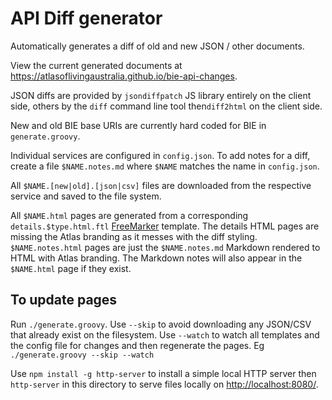 # API Diff generator

Automatically generates a diff of old and new JSON / other documents.

View the current generated documents at <https://atlasoflivingaustralia.github.io/bie-api-changes>.

JSON diffs are provided by `jsondiffpatch` JS library entirely on the client side, others by the `diff` command line tool then`diff2html` on the client side.

New and old BIE base URIs are currently hard coded for BIE in `generate.groovy`.

Individual services are configured in `config.json`.  To add notes for a diff, create a file `$NAME.notes.md` where `$NAME` matches the name in `config.json`.

All `$NAME.[new|old].[json|csv]` files are downloaded from the respective service and saved to the file system.

All `$NAME.html` pages are generated from a corresponding `details.$type.html.ftl` [FreeMarker](http://freemarker.org/) template.  The details HTML pages are missing the Atlas branding as it messes with the diff styling.  `$NAME.notes.html` pages are just the `$NAME.notes.md` Markdown rendered to HTML with Atlas branding.  The Markdown notes will also appear in the `$NAME.html` page if they exist.

## To update pages

Run `./generate.groovy`.  Use `--skip` to avoid downloading any JSON/CSV that
already exist on the filesystem.  Use `--watch` to watch all templates and the config file for changes
and then regenerate the pages.  Eg `./generate.groovy --skip --watch`

Use `npm install -g http-server` to install a simple local HTTP server then
`http-server` in this directory to serve files locally on <http://localhost:8080/>.

